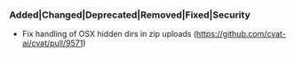 ### Added|Changed|Deprecated|Removed|Fixed|Security <!-- pick one -->

- Fix handling of OSX hidden dirs in zip uploads
  (<https://github.com/cvat-ai/cvat/pull/9571>)
